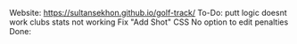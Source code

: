 Website: https://sultansekhon.github.io/golf-track/
To-Do:
putt logic doesnt work
clubs stats not working
Fix "Add Shot" CSS
No option to edit penalties
Done:
